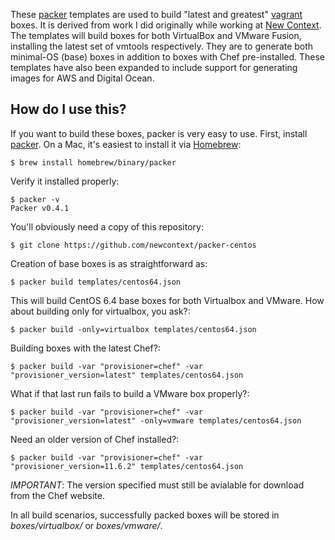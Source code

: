 These [packer](http://packer.io) templates are used to build "latest and greatest" [vagrant](http://vagrantup.com) boxes. It is derived from work I did originally while working at [New Context](https://github.com/newcontext/packer-centos). The templates will build boxes for both VirtualBox and VMware Fusion, installing the latest set of vmtools respectively. They are to generate both minimal-OS (base) boxes in addition to boxes with Chef pre-installed. These templates have also been expanded to include support for generating images for AWS and Digital Ocean.

## How do I use this?

If you want to build these boxes, packer is very easy to use. First, install [packer](http://packer.io). On a Mac, it's easiest to install it via [Homebrew](http://brew.sh):

	$ brew install homebrew/binary/packer


Verify it installed properly:

	$ packer -v
	Packer v0.4.1


You'll obviously need a copy of this repository:

	$ git clone https://github.com/newcontext/packer-centos


Creation of base boxes is as straightforward as:

	$ packer build templates/centos64.json


This will build CentOS 6.4 base boxes for both Virtualbox and VMware. How about building only for virtualbox, you ask?:

	$ packer build -only=virtualbox templates/centos64.json


Building boxes with the latest Chef?:

	$ packer build -var "provisioner=chef" -var "provisioner_version=latest" templates/centos64.json


What if that last run fails to build a VMware box properly?:

	$ packer build -var "provisioner=chef" -var "provisioner_version=latest" -only=vmware templates/centos64.json


Need an older version of Chef installed?:

	$ packer build -var "provisioner=chef" -var "provisioner_version=11.6.2" templates/centos64.json

*IMPORTANT*: The version specified must still be avialable for download from the Chef website.


In all build scenarios, successfully packed boxes will be stored in _boxes/virtualbox/_ or _boxes/vmware/_.
